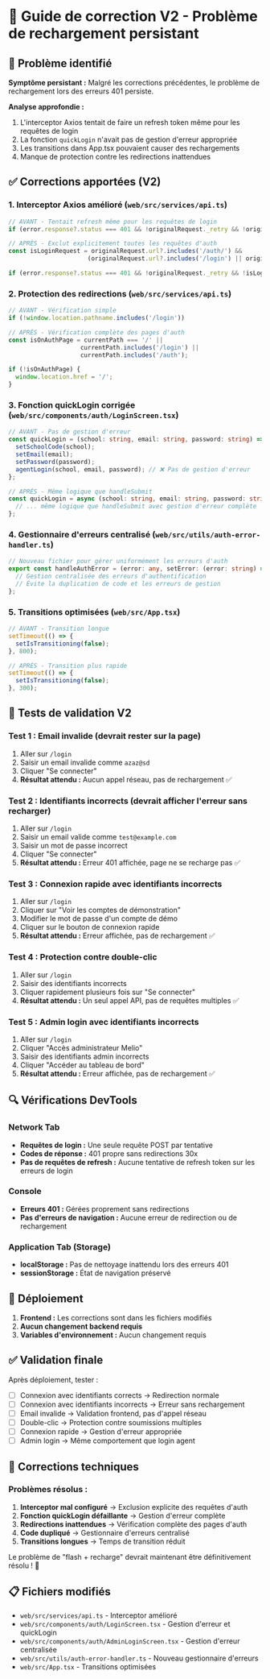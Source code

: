 # 🔧 Guide de correction V2 - Problème de rechargement persistant

## 🚨 Problème identifié

**Symptôme persistant :** Malgré les corrections précédentes, le problème de rechargement lors des erreurs 401 persiste.

**Analyse approfondie :**
1. L'interceptor Axios tentait de faire un refresh token même pour les requêtes de login
2. La fonction `quickLogin` n'avait pas de gestion d'erreur appropriée
3. Les transitions dans App.tsx pouvaient causer des rechargements
4. Manque de protection contre les redirections inattendues

## ✅ Corrections apportées (V2)

### 1. **Interceptor Axios amélioré** (`web/src/services/api.ts`)
```typescript
// AVANT - Tentait refresh même pour les requêtes de login
if (error.response?.status === 401 && !originalRequest._retry && !originalRequest.url?.includes('/auth/refresh'))

// APRÈS - Exclut explicitement toutes les requêtes d'auth
const isLoginRequest = originalRequest.url?.includes('/auth/') && 
                      (originalRequest.url?.includes('/login') || originalRequest.url?.includes('/refresh'));

if (error.response?.status === 401 && !originalRequest._retry && !isLoginRequest)
```

### 2. **Protection des redirections** (`web/src/services/api.ts`)
```typescript
// AVANT - Vérification simple
if (!window.location.pathname.includes('/login'))

// APRÈS - Vérification complète des pages d'auth
const isOnAuthPage = currentPath === '/' || 
                    currentPath.includes('/login') || 
                    currentPath.includes('/auth');

if (!isOnAuthPage) {
  window.location.href = '/';
}
```

### 3. **Fonction quickLogin corrigée** (`web/src/components/auth/LoginScreen.tsx`)
```typescript
// AVANT - Pas de gestion d'erreur
const quickLogin = (school: string, email: string, password: string) => {
  setSchoolCode(school);
  setEmail(email);
  setPassword(password);
  agentLogin(school, email, password); // ❌ Pas de gestion d'erreur
};

// APRÈS - Même logique que handleSubmit
const quickLogin = async (school: string, email: string, password: string) => {
  // ... même logique que handleSubmit avec gestion d'erreur complète
};
```

### 4. **Gestionnaire d'erreurs centralisé** (`web/src/utils/auth-error-handler.ts`)
```typescript
// Nouveau fichier pour gérer uniformément les erreurs d'auth
export const handleAuthError = (error: any, setError: (error: string) => void, showError?: (error: string) => void) => {
  // Gestion centralisée des erreurs d'authentification
  // Évite la duplication de code et les erreurs de gestion
};
```

### 5. **Transitions optimisées** (`web/src/App.tsx`)
```typescript
// AVANT - Transition longue
setTimeout(() => {
  setIsTransitioning(false);
}, 800);

// APRÈS - Transition plus rapide
setTimeout(() => {
  setIsTransitioning(false);
}, 300);
```

## 🧪 Tests de validation V2

### Test 1 : Email invalide (devrait rester sur la page)
1. Aller sur `/login`
2. Saisir un email invalide comme `azaz@sd`
3. Cliquer "Se connecter"
4. **Résultat attendu :** Aucun appel réseau, pas de rechargement ✅

### Test 2 : Identifiants incorrects (devrait afficher l'erreur sans recharger)
1. Aller sur `/login`
2. Saisir un email valide comme `test@example.com`
3. Saisir un mot de passe incorrect
4. Cliquer "Se connecter"
5. **Résultat attendu :** Erreur 401 affichée, page ne se recharge pas ✅

### Test 3 : Connexion rapide avec identifiants incorrects
1. Aller sur `/login`
2. Cliquer sur "Voir les comptes de démonstration"
3. Modifier le mot de passe d'un compte de démo
4. Cliquer sur le bouton de connexion rapide
5. **Résultat attendu :** Erreur affichée, pas de rechargement ✅

### Test 4 : Protection contre double-clic
1. Aller sur `/login`
2. Saisir des identifiants incorrects
3. Cliquer rapidement plusieurs fois sur "Se connecter"
4. **Résultat attendu :** Un seul appel API, pas de requêtes multiples ✅

### Test 5 : Admin login avec identifiants incorrects
1. Aller sur `/login`
2. Cliquer "Accès administrateur Melio"
3. Saisir des identifiants admin incorrects
4. Cliquer "Accéder au tableau de bord"
5. **Résultat attendu :** Erreur affichée, pas de rechargement ✅

## 🔍 Vérifications DevTools

### Network Tab
- **Requêtes de login :** Une seule requête POST par tentative
- **Codes de réponse :** 401 propre sans redirections 30x
- **Pas de requêtes de refresh :** Aucune tentative de refresh token sur les erreurs de login

### Console
- **Erreurs 401 :** Gérées proprement sans redirections
- **Pas d'erreurs de navigation :** Aucune erreur de redirection ou de rechargement

### Application Tab (Storage)
- **localStorage :** Pas de nettoyage inattendu lors des erreurs 401
- **sessionStorage :** État de navigation préservé

## 🚀 Déploiement

1. **Frontend :** Les corrections sont dans les fichiers modifiés
2. **Aucun changement backend requis**
3. **Variables d'environnement :** Aucun changement requis

## ✅ Validation finale

Après déploiement, tester :
- [ ] Connexion avec identifiants corrects → Redirection normale
- [ ] Connexion avec identifiants incorrects → Erreur sans rechargement
- [ ] Email invalide → Validation frontend, pas d'appel réseau
- [ ] Double-clic → Protection contre soumissions multiples
- [ ] Connexion rapide → Gestion d'erreur appropriée
- [ ] Admin login → Même comportement que login agent

## 🔧 Corrections techniques

### Problèmes résolus :
1. **Interceptor mal configuré** → Exclusion explicite des requêtes d'auth
2. **Fonction quickLogin défaillante** → Gestion d'erreur complète
3. **Redirections inattendues** → Vérification complète des pages d'auth
4. **Code dupliqué** → Gestionnaire d'erreurs centralisé
5. **Transitions longues** → Temps de transition réduit

Le problème de "flash + recharge" devrait maintenant être définitivement résolu ! 🎉

## 📋 Fichiers modifiés

- `web/src/services/api.ts` - Interceptor amélioré
- `web/src/components/auth/LoginScreen.tsx` - Gestion d'erreur et quickLogin
- `web/src/components/auth/AdminLoginScreen.tsx` - Gestion d'erreur centralisée
- `web/src/utils/auth-error-handler.ts` - Nouveau gestionnaire d'erreurs
- `web/src/App.tsx` - Transitions optimisées







